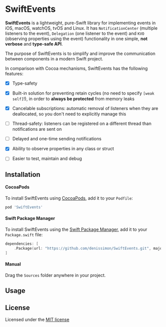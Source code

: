 SwiftEvents
===========

**SwiftEvents** is a lightweight, pure-Swift library for implementing events in iOS, macOS, watchOS, tvOS and Linux. It has `NotificationCenter` (multiple listeners to the event), `Delegation` (one listener to the event) and `KVO` (observing properties using the event) functionality in one simple, **not verbose** and **type-safe API**. 

The purpose of SwiftEvents is to simplify and improve the communication between components in a modern Swift project.

In comparison with Cocoa mechanisms, SwiftEvents has the following features:

- [x] Type-safety

- [x] Built-in solution for preventing retain cycles (no need to specify `[weak self]`!), in order to **always be protected** from memory leaks

- [x] Cancelable subscriptions: automatic removal of listeners when they are deallocated, so you don't need to explicitly manage this

- [ ] Thread-safety: listeners can be registered on a different thread than notifications are sent on

- [ ] Delayed and one-time sending notifications

- [x] Ability to observe properties in any class or struct

- [ ] Easier to test, maintain and debug

Installation
------------

#### CocoaPods

To install SwiftEvents using [CocoaPods](https://cocoapods.org), add it to your `Podfile`:

```ruby
pod 'SwiftEvents'
```

#### Swift Package Manager

To install SwiftEvents using the [Swift Package Manager](https://swift.org/package-manager), add it to your `Package.swift` file:

```swift
dependencies: [
    .Package(url: "https://github.com/denissimon/SwiftEvents.git", majorVersion: 0)
]
```

#### Manual

Drag the `Sources` folder anywhere in your project.

Usage
-----

License
-------

Licensed under the [MIT license](https://github.com/denissimon/SwiftEvents/blob/master/LICENSE)
